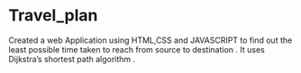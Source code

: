 # Travel_plan

Created a web Application using HTML,CSS and JAVASCRIPT to find out the least possible time taken to reach from source to destination .
It uses Dijkstra’s shortest path algorithm .
